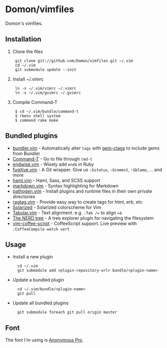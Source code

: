 # Domon/vimfiles

Domon's vimfiles.


## Installation

1. Clone the files

        git clone git://github.com/Domon/vimfiles.git ~/.vim
        cd ~/.vim
        git submodule update --init

2. Install ~/.vimrc

        ln -s ~/.vim/vimrc ~/.vimrc
        ln -s ~/.vim/gvimrc ~/.gvimrc

3. Compile Command-T

        $ cd ~/.vim/bundle/command-t
        $ rbenv shell system
        $ command rake make

## Bundled plugins

* [bundler.vim][bundler-vim] - Automatically alter `tags` with [gem-ctags][] to include gems from Bundler 
* [Command-T][command-t]     - Go to file through `cmd-t`
* [endwise.vim][endwise]     - Wisely add `end`s in Ruby
* [fugitive.vim][fugitive]   - A Git wrapper. Give us `:Gstatus`, `:Gcommit`, `:Gblame`, ... and more
* [haml.vim][haml-vim]       - Haml, Sass, and SCSS support
* [markdown.vim][markdown]   - Syntax highlighting for Markdown
* [pathogen.vim][pathogen]   - Install plugins and runtime files in their own private directories
* [ragtag.vim][ragtag]       - Provide easy way to create tags for html, erb, etc
* [Solarized][solarized]     - Solarized colorscheme for Vim
* [Tabular.vim][tabular]     - Text alignment. e.g. `:Tab /=` to align `=`s
* [The NERD tree][nerd-tree] - A tree explorer plugin for navigating the filesystem
* [vim-coffee-script][]      - CoffeeScript support. Live preview with `:CoffeeCompile watch vert`

[bundler-vim]: https://github.com/tpope/vim-bundler
[gem-ctags]: https://github.com/tpope/gem-ctags
[command-t]: https://github.com/wincent/Command-T
[endwise]: https://github.com/tpope/vim-endwise
[fugitive]: https://github.com/tpope/vim-fugitive/
[haml-vim]: https://github.com/tpope/vim-haml
[markdown]: https://github.com/tpope/vim-markdown
[pathogen]: https://github.com/tpope/vim-pathogen
[ragtag]: https://github.com/tpope/vim-ragtag
[solarized]: https://github.com/altercation/vim-colors-solarized
[tabular]: https://github.com/godlygeek/tabular
[nerd-tree]: https://github.com/scrooloose/nerdtree
[vim-coffee-script]: https://github.com/kchmck/vim-coffee-script


## Usage

* Install a new plugin

        cd ~/.vim
        git submodule add <plugin-repository-url> bundle/<plugin-name>

* Update a bundled plugin

        cd ~/.vim/bundle/<plugin-name>
        git pull

* Update all bundled plugins

        git submodule foreach git pull origin master

## Font

The font I'm using is [Anonymous Pro](http://www.ms-studio.com/FontSales/anonymouspro.html).

